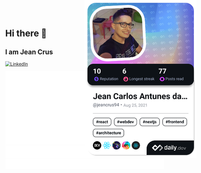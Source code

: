 # Hi there 👋

<div style="position: absolute; top: 0; left: 50%;">
  <a href="https://app.daily.dev/jeancrus94">
    <img
      src="./devcard.png"
      width="356" alt="Jean Carlos Antunes da Crus's Dev Card"
    />
  </a>
  <br />
</div>

## I am Jean Crus

<a href="https://www.linkedin.com/in/jean-crus-4ba029137/">
  <img
    src="https://img.shields.io/static/v1?logo=linkedin&style=flat-square&color=0072b1&label=LinkedIn&message=%E2%98%86"
    alt="LinkedIn"
  />
</a>

![Metrics](https://raw.githubusercontent.com/jeancrus/jeancrus/github-metrics/github-metrics.svg)
![Notable contributions](https://raw.githubusercontent.com/jeancrus/jeancrus/github-metrics/notable.svg)
![Achievements](https://raw.githubusercontent.com/jeancrus/jeancrus/github-metrics/achievements.svg)

<!--[![@ombratteng's Holopin board](https://holopin.io/api/user/board?user=jeancrus)](https://holopin.io/@jeancrus)-->
